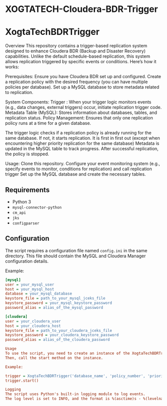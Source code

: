 # XOGTATECH-Cloudera-BDR-Trigger

# XogtaTechBDRTrigger

Overview
This repository contains a trigger-based replication system designed to enhance Cloudera BDR (Backup and Disaster Recovery) capabilities. Unlike the default schedule-based replication, this system allows replication triggered by specific events or conditions. Here’s how it works:

Prerequisites:
Ensure you have Cloudera BDR set up and configured.
Create a replication policy with the desired frequency (you can have multiple policies per database).
Set up a MySQL database to store metadata related to replication.

System Components:
Trigger : When your trigger logic monitors events (e.g., data changes, external triggers) occur, initiate replication trigger code.
Metadata Table (MySQL): Stores information about databases, tables, and replication status.
Policy Management: Ensures that only one replication policy runs at a time for a given database.

The trigger logic checks if a replication policy is already running for the same database. If not, it starts replication. It is first in first out (except when encountering higher priority replication for the same database)
Metadata is updated in the MySQL table to track progress.
After successful replication, the policy is stopped.

Usage:
Clone this repository.
Configure your event monitoring system (e.g., specify events to monitor, conditions for replication) and call replication trigger
Set up the MySQL database and create the necessary tables.

## Requirements

- Python 3
- `mysql-connector-python`
- `cm_api`
- `jks`
- `configparser`

## Configuration

The script requires a configuration file named `config.ini` in the same directory. 
This file should contain the MySQL and Cloudera Manager configuration details.

Example:

```ini
[mysql]
user = your_mysql_user
host = your_mysql_host
database = your_mysql_database
keystore_file = path_to_your_mysql_jceks_file
keystore_password = your_mysql_keystore_password
password_alias = alias_of_the_mysql_password

[cloudera]
user = your_cloudera_user
host = your_cloudera_host
keystore_file = path_to_your_cloudera_jceks_file
keystore_password = your_cloudera_keystore_password
password_alias = alias_of_the_cloudera_password

Usage
To use the script, you need to create an instance of the XogtaTechBDRTrigger class with the database name, policy number, and priority as arguments.
Then, call the start method on the instance.

Example:

trigger = XogtaTechBDRTrigger('database_name', 'policy_number', 'priority')
trigger.start()

Logging
The script uses Python's built-in logging module to log events.
The log level is set to INFO, and the format is %(asctime)s - %(levelname)s - %(message)s.
